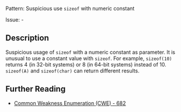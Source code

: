 Pattern: Suspicious use `sizeof` with numeric constant

Issue: -

## Description

Suspicious usage of `sizeof` with a numeric constant as parameter. It is unusual to use a constant value with `sizeof`. For example, `sizeof(10)` returns 4 (in 32-bit systems) or 8 (in 64-bit systems) instead of 10. `sizeof(A)` and `sizeof(char)` can return different results.

## Further Reading

* [Common Weakness Enumeration (CWE) - 682](https://cwe.mitre.org/data/definitions/682.html)